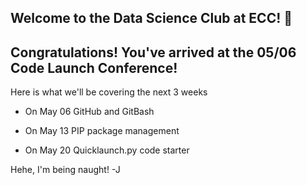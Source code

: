 ## Welcome to the Data Science Club at ECC! 👋

## Congratulations! You've arrived at the 05/06 Code Launch Conference!

Here is what we'll be covering the next 3 weeks

* On May 06 GitHub and GitBash

* On May 13 PIP package management

* On May 20 Quicklaunch.py code starter


Hehe, I'm being naught! -J
